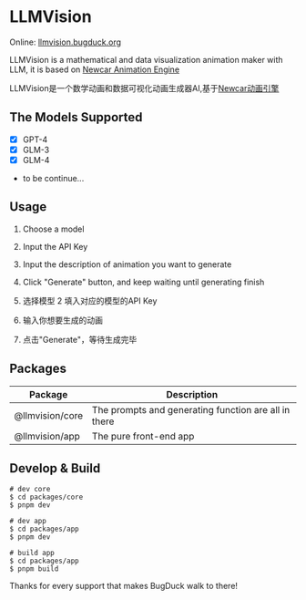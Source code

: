 # LLMVision

Online: [llmvision.bugduck.org](https://llmvision.bugduck.org)

LLMVision is a mathematical and data visualization animation maker with LLM, it is based on [Newcar Animation Engine](https://github.com/dromara/newcar)

LLMVision是一个数学动画和数据可视化动画生成器AI,基于[Newcar动画引擎](https://github.com/dromara/newcar)

## The Models Supported

- [x] GPT-4
- [x] GLM-3
- [x] GLM-4
- to be continue...

## Usage

1. Choose a model
2. Input the API Key
3. Input the description of animation you want to generate
4. Click "Generate" button, and keep waiting until generating finish

1. 选择模型
2 填入对应的模型的API Key
3. 输入你想要生成的动画
4. 点击"Generate"，等待生成完毕

## Packages

| Package         | Description                                          |
| --------------- | ---------------------------------------------------- |
| @llmvision/core | The prompts and generating function are all in there |
| @llmvision/app  | The pure front-end app                               |

## Develop & Build

```shell
# dev core
$ cd packages/core
$ pnpm dev
```
```shell
# dev app
$ cd packages/app
$ pnpm dev
```
```shell
# build app
$ cd packages/app
$ pnpm build
```

Thanks for every support that makes BugDuck walk to there!
